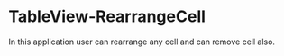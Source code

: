 # TableView-RearrangeCell
In this application user can rearrange any cell and can remove cell also.
